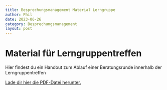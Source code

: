 ```yaml
---
title: Besprechungsmanagement Material Lerngruppe
author: Phil
date: 2023-06-26
category: Besprechungsmanagement
layout: post
---
```

# Material für Lerngruppentreffen

Hier findest du ein Handout zum Ablauf einer Beratungsrunde innerhalb der Lerngruppentreffen

<a href="/mscr_ma_blended_learning_2023/assets/material_lerngruppe_beratungsrunde.pdf" target="_blank">Lade dir hier die PDF-Datei herunter.</a>
